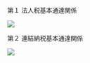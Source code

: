 第１ 法人税基本通達関係

![](https://www.nta.go.jp/tmp/e70ac52b-884a-41b9-a3f3-825b51062432/images/59127296a4469de1696692ba3ec16436d41e68d007f9f11cb42a3122d14d48b3.jpg)

第２ 連結納税基本通達関係

![](https://www.nta.go.jp/tmp/e70ac52b-884a-41b9-a3f3-825b51062432/images/252eef6680634b234c715849004105e7ad071d90f1a8cd59ecde5a076e3bc670.jpg)